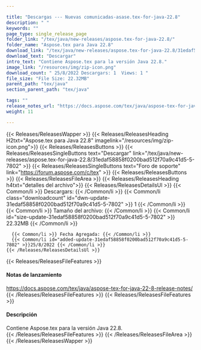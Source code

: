 ```yaml
---

title: "Descargas --- Nuevas comunicadas-asase.tex-for-java-22.8"
description: " "
keywords: ""
page_type: single_release_page
folder_link: "/tex/java/new-releases/aspose.tex-for-java-22.8/"
folder_name: "Aspose.tex para Java 22.8"
download_link: "/tex/java/new-releases/aspose.tex-for-java-22.8/31edaf58858f0200bad512f70a9c41d5-5-7802"
download_text: "Descargar"
intro_text: "Contiene Aspose.tex para la versión Java 22.8."
image_link: "/resources/img/zip-icon.png"
download_count: " 25/8/2022 Descargars: 1  Views: 1 "
file_size: "File Size: 22.32MB"
parent_path: "tex/java"
section_parent_path: "tex/java"

tags: ""
release_notes_url: "https://docs.aspose.com/tex/java/aspose-tex-for-java-22-8-release-notes/"
weight: 11

---
```


{{< Releases/ReleasesWapper >}}
  {{< Releases/ReleasesHeading H2txt="Aspose.tex para Java 22.8" imagelink="/resources/img/zip-icon.png">}}
  {{< Releases/ReleasesButtons >}}
    {{< Releases/ReleasesSingleButtons text="Descargar" link="/tex/java/new-releases/aspose.tex-for-java-22.8/31edaf58858f0200bad512f70a9c41d5-5-7802" >}}
    {{< Releases/ReleasesSingleButtons text="Foro de soporte" link="https://forum.aspose.com/c/tex" >}}
  {{< Releases/ReleasesButtons >}}
  {{< Releases/ReleasesFileArea >}}
    {{< Releases/ReleasesHeading h4txt="detalles del archivo">}}
    {{< Releases/ReleasesDetailsUl >}}
      {{< Common/li >}} Descargars: {{< /Common/li >}}
      {{< Common/li class="downloadcount" id="dwn-update-31edaf58858f0200bad512f70a9c41d5-5-7802" >}} 1 {{< /Common/li >}}
      {{< Common/li >}} Tamaño del archivo: {{< /Common/li >}}
      {{< Common/li id="size-update-31edaf58858f0200bad512f70a9c41d5-5-7802" >}} 22.32MB {{< /Common/li >}}

      {{< Common/li >}} Fecha Agregada: {{< /Common/li >}}
      {{< Common/li id="added-update-31edaf58858f0200bad512f70a9c41d5-5-7802" >}}25/8/2022 {{< /Common/li >}}
    {{< /Releases/ReleasesDetailsUl >}}

  {{< Releases/ReleasesFileFeatures >}}
      <h4>Notas de lanzamiento</h4><div><a href='https://docs.aspose.com/tex/java/aspose-tex-for-java-22-8-release-notes/'>https://docs.aspose.com/tex/java/aspose-tex-for-java-22-8-release-notes/</a></div>
  {{< /Releases/ReleasesFileFeatures >}}
  {{< Releases/ReleasesFileFeatures >}}
      <h4>Descripción</h4><div class="HTMLDescription">Contiene Aspose.tex para la versión Java 22.8.</div>
  {{< /Releases/ReleasesFileFeatures >}}
 {{< /Releases/ReleasesFileArea >}}
{{< /Releases/ReleasesWapper >}}


